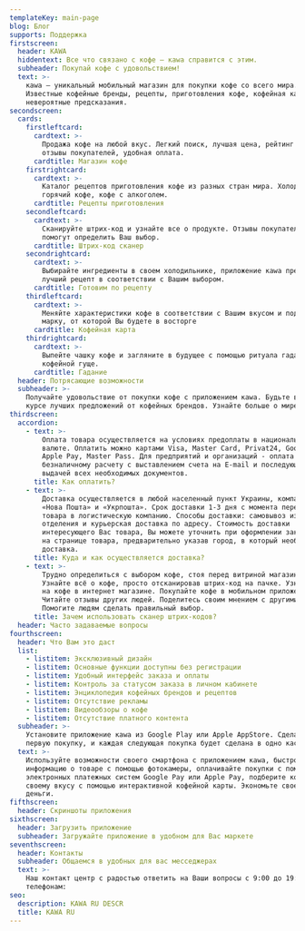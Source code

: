 ```yaml
---
templateKey: main-page
blog: Блог
supports: Поддержка
firstscreen:
  header: KAWA
  hiddentext: Все что связано с кофе – кawa справится с этим.
  subheader: Покупай кофе с удовольствием!
  text: >-
    кawa – уникальный мобильный магазин для покупки кофе со всего мира.
    Известные кофейные бренды, рецепты, приготовления кофе, кофейная карта,
    невероятные предсказания.
secondscreen:
  cards:
    firstleftcard:
      cardtext: >-
        Продажа кофе на любой вкус. Легкий поиск, лучшая цена, рейтинг кофе,
        отзывы покупателей, удобная оплата.
      cardtitle: Магазин кофе
    firstrightcard:
      cardtext: >-
        Каталог рецептов приготовления кофе из разных стран мира. Холодный,
        горячий кофе, кофе с алкоголем.
      cardtitle: Рецепты приготовления
    secondleftcard:
      cardtext: >-
        Сканируйте штрих-код и узнайте все о продукте. Отзывы покупателей
        помогут определить Ваш выбор.
      cardtitle: Штрих-код сканер
    secondrightcard:
      cardtext: >-
        Выбирайте ингредиенты в своем холодильнике, приложение кawa предложит
        лучший рецепт в соответствии с Вашим выбором.
      cardtitle: Готовим по рецепту
    thirdleftcard:
      cardtext: >-
        Меняйте характеристики кофе в соответствии с Вашим вкусом и подберите
        марку, от которой Вы будете в восторге
      cardtitle: Кофейная карта
    thirdrightcard:
      cardtext: >-
        Выпейте чашку кофе и загляните в будущее с помощью ритуала гадания на
        кофейной гуще.
      cardtitle: Гадание
  header: Потрясающие возможности
  subheader: >-
    Получайте удовольствие от покупки кофе с приложением кawa. Будьте всегда в
    курсе лучших предложений от кофейных брендов. Узнайте больше о мире кофе.
thirdscreen:
  accordion:
    - text: >-
        Оплата товара осуществляется на условиях предоплаты в национальной
        валюте. Оплатить можно картами Visa, Master Card, Privat24, Google Pay,
        Apple Pay, Master Pass. Для предприятий и организаций - оплата по
        безналичному расчету с выставлением счета на E-mail и последующей
        выдачей всех необходимых документов.
      title: Как оплатить?
    - text: >-
        Доставка осуществляется в любой населенный пункт Украины, компаниями
        «Нова Пошта» и «Укрпошта». Срок доставки 1-3 дня с момента передачи
        товара в логистическую компанию. Способы доставки: самовывоз из
        отделения и курьерская доставка по адресу. Стоимость доставки
        интересующего Вас товара, Вы можете уточнить при оформлении заказа или
        на странице товара, предварительно указав город, в который необходима
        доставка.
      title: Куда и как осуществляется доставка?
    - text: >-
        Трудно определиться с выбором кофе, стоя перед витриной магазина?
        Узнайте всё о кофе, просто отсканировав штрих-код на пачке. Узнайте цену
        на кофе в интернет магазине. Покупайте кофе в мобильном приложении
        Читайте отзывы других людей. Поделитесь своим мнением с другими.
        Помогите людям сделать правильный выбор.
      title: Зачем использовать сканер штрих-кодов?
  header: Часто задаваемые вопросы
fourthscreen:
  header: Что Вам это даст
  list:
    - listitem: Эксклюзивный дизайн
    - listitem: Основные функции доступны без регистрации
    - listitem: Удобный интерфейс заказа и оплаты
    - listitem: Контроль за статусом заказа в личном кабинете
    - listitem: Энциклопедия кофейных брендов и рецептов
    - listitem: Отсутствие рекламы
    - listitem: Видеообзоры о кофе
    - listitem: Отсутствие платного контента
  subheader: >-
    Установите приложение кawa из Google Play или Apple AppStore. Сделайте
    первую покупку, и каждая следующая покупка будет сделана в одно касание.
  text: >-
    Используйте возможности своего смартфона с приложением кawa, быстро находите
    информацию о товаре с помощью фотокамеры, оплачивайте покупки с помощью
    электронных платежных систем Google Pay или Apple Pay, подберите кофе по
    своему вкусу с помощью интерактивной кофейной карты. Экономьте свое время и
    деньги.
fifthscreen:
  header: Скриншоты приложения
sixthscreen:
  header: Загрузить приложение
  subheader: Загружайте приложение в удобном для Вас маркете
seventhscreen:
  header: Контакты
  subheader: Общаемся в удобных для вас месседжерах
  text: >-
    Наш контакт центр с радостью ответить на Ваши вопросы с 9:00 до 19:00 по
    телефонам:
seo:
  description: KAWA RU DESCR
  title: KAWA RU
---
```


